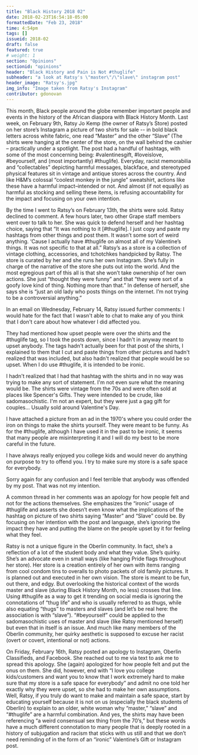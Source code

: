 ```yaml
---
title: "Black History 2018 02"
date: 2018-02-23T16:54:18-05:00
formattedDate: "Feb 23, 2018"
time: 4:54pm
tags: []
issueid: 2018-02
draft: false
featured: true
# weight: 1 
section: "Opinions"
sectionid: "opinions"
header: "Black History and Pain is Not #thuglife"
subheader: "a look at Ratsy's \"master\"/\"slave\" instagram post"
header_image: "Ratsy's.jpg"
img_info: "Image taken from Ratsy's Instagram"
contributor: gdonovan
---
```

This month, Black people around the globe remember important people and events in the history of the African diaspora with Black History Month. Last week, on February 9th, Ratsy Jo Kemp (the owner of Ratsy’s Store) posted on her store’s Instagram a picture of two shirts for sale -- in bold black letters across white fabric, one read “Master” and the other “Slave” (The shirts were hanging at the center of the store, on the wall behind the cashier – practically under a spotlight. The post had a handful of hashtags, with some of the most concerning being: #valentinesgift, #loveislove, #beyourself, and (most importantly) #thuglife). Everyday, racist memorabilia and “collectables” depicting harmful messages, blackface, and stereotyped physical features sit in vintage and antique stores across the country. And like H&M’s colossal “coolest monkey in the jungle” sweatshirt, actions like these have a harmful impact–intended or not. And almost (if not equally) as harmful as stocking and selling these items, is refusing accountability for the impact and focusing on your own intention.

By the time I went to Ratsy’s on February 13th, the shirts were sold. Ratsy declined to comment. A few hours later, two other Grape staff members went over to talk to her. She was quick to defend herself and her hashtag choice, saying that “It was nothing to it [#thuglife]. I just copy and paste my hashtags from other things and post them. It wasn’t some sort of weird anything. ‘Cause I actually have #thuglife on almost all of my Valentine’s things. It was not specific to that at all.” Ratsy’s as a store is a collection of vintage clothing, accessories, and tchotchkes handpicked by Ratsy. The store is curated by her and she runs her own Instagram. She’s fully in charge of the narrative of the store she puts out into the world. And the most egregious part of this all is that she won’t take ownership of her own actions. She just “thought they were funny” and that “they were sort of a goofy love kind of thing. Nothing more than that.” In defense of herself, she says she is “just an old lady who posts things on the internet. I’m not trying to be a controversial anything.”

In an email on Wednesday, February 14, Ratsy issued further comments: 
I would hate for the fact that I wasn't able to chat to make any of you think that I don't care about how whatever I did affected you.

They had mentioned how upset people were over the shirts and the #thuglife tag, so I took the posts down, since I hadn't in anyway meant to upset anybody. The tags hadn't actually been for that post of the shirts, I explained to them that I cut and paste things from other pictures and hadn't realized that was included, but also hadn't realized that people would be so upset. When I do use #thuglife, it is intended to be ironic.

 I hadn't realized that I had that hashtag with the shirts and in no way was trying to make any sort of statement. I'm not even sure what the meaning would be. The shirts were vintage from the 70s and were often sold at places like Spencer's Gifts. They were intended to be crude, like sadomasochistic. I'm not an expert, but they were just a gag gift for couples... Usually sold around Valentine's Day.  

I have attached a picture from an ad in the 1970's where you could order the iron on things to make the shirts yourself. They were meant to be funny. As for the #thuglife, although I have used it in the past to be ironic, it seems that many people are misinterpreting it and I will do my best to be more careful in the future.  

I have always really enjoyed you college kids and would never do anything on purpose to try to offend you. I try to make sure my store is a safe space for everybody.  

Sorry again for any confusion and I feel terrible that anybody was offended by my post.  That was not my intention.

A common thread in her comments was an apology for how people felt and not for the actions themselves. She emphasizes the “ironic” usage of #thuglife and asserts she doesn’t even know what the implications of the hashtag on picture of two shirts saying “Master” and “Slave” could be. By focusing on her intention with the post and language, she’s ignoring the impact they have and putting the blame on the people upset by it for feeling what they feel.

Ratsy is not a unique figure in the Oberlin community. In fact, she’s a reflection of a lot of the student body and what they value. She’s quirky. She’s an advocate even in small ways (like hanging Pride flags throughout her store). Her store is a creation entirely of her own with items ranging from cool condom tins to overalls to photo packets of old family pictures. It is planned out and executed in her own vision. The store is meant to be fun, out there, and edgy. But overlooking the historical context of the words master and slave (during Black History Month, no less) crosses that line. Using #thuglife as a way to get it trending on social media is ignoring the connotations of “thug life” and who is usually referred to as thugs, while also equating “thugs” to masters and slaves (and let’s be real here: the association is with “slave”). “#beyourself” could be applied to the sadomasochistic uses of master and slave (like Ratsy mentioned herself) but even that in itself is an issue. And much like many members of the Oberlin community, her quirky aesthetic is supposed to excuse her racist (overt or covert, intentional or not) actions. 

On Friday, February 16th, Ratsy posted an apology to Instagram, Oberlin Classifieds, and Facebook. She reached out to me via text to ask me to spread this apology. She (again) apologized for how people felt and put the onus on them. She did, however, end with “I love you college kids/customers and want you to know that I work extremely hard to make sure that my store is a safe space for everybody” and admit no one told her exactly why they were upset, so she had to make her own assumptions. Well, Ratsy, if you truly do want to make and maintain a safe space, start by educating yourself because it is not on us (especially the black students of Oberlin) to explain to an older, white woman why “master,” “slave” and “#thuglife” are a harmful combination. And yes, the shirts may have been referencing “a weird consensual sex thing from the 70’s,” but these words have a much different connotation to many people that is deeply rooted in a history of subjugation and racism that sticks with us still and that we don’t need reminding of in the form of an “ironic” Valentine’s Gift or Instagram post.

